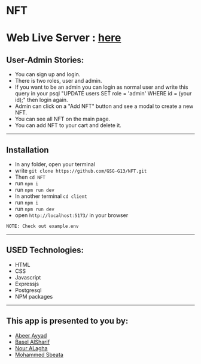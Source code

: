 # NFT
# Web Live Server : [here](https://nft-84so.onrender.com/)
## User-Admin Stories:

- You can sign up and login.
- There is two roles, user and admin.
- If you want to be an admin you can login as normal user and write this query in your psql "UPDATE users SET role = 'admin' WHERE id = (your id);" then login again.
- Admin can click on a "Add NFT" button and see a modal to create a new NFT.
- You can see all NFT on the main page.
- You can add NFT to your cart and delete it.

---

## Installation

- In any folder, open your terminal
- write `git clone https://github.com/GSG-G13/NFT.git`
- Then `cd NFT`
- run `npm i`
- run `npm run dev`
- In another terminal `cd client`
- run `npm i`
- run `npm run dev`
- open `http://localhost:5173/` in your browser

`NOTE: Check out example.env`

---

## USED Technologies:

- HTML
- CSS
- Javascript
- Expressjs
- Postgresql
- NPM packages

---

## This app is presented to you by:

- [Abeer Ayyad](https://github.com/abeerAyad)
- [Basel AlSharif](https://github.com/Basel-01)
- [Nour ALagha](https://github.com/Nour-Agha99)
- [Mohammed Sbeata](https://github.com/Mohammed-Sbeata)
